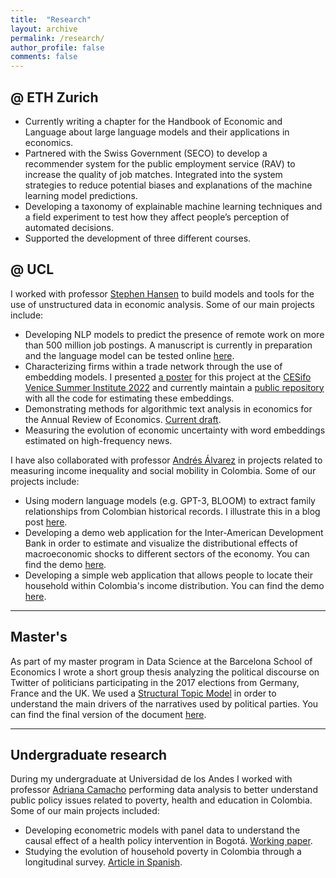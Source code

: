 ```yaml
---
title:  "Research"
layout: archive
permalink: /research/
author_profile: false
comments: false
---
```


## @ ETH Zurich
- Currently writing a chapter for the Handbook of Economic and Language about large language models and their applications in economics.
- Partnered with the Swiss Government (SECO) to develop a recommender system for the public employment service (RAV) to increase the quality of job matches. Integrated into the system strategies to reduce potential biases and explanations of the machine learning model predictions.
- Developing a taxonomy of explainable machine learning techniques and a field experiment to test how they affect people’s perception of automated decisions.
- Supported the development of three different courses.
  
## @ UCL

I worked with professor [Stephen Hansen](https://sekhansen.github.io/) to build models and tools for the use of unstructured data in economic analysis. Some of our main projects include:

- Developing NLP models to predict the presence of remote work on more than 500 million job postings. A manuscript is currently in preparation and the language model can be tested online [here](https://huggingface.co/spaces/yabramuvdi/wfh-app-v2).
- Characterizing firms within a trade network through the use of embedding models. I presented [a poster](https://yabramuvdi.github.io/files/YM_cesifo_poster.pdf) for this project at the [CESifo Venice Summer Institute 2022](https://www.cesifo.org/en/event/2022-07-01/venice-summer-institute-2022-using-novel-methods-and-data-applied-microeconomic) and currently maintain a [public repository](https://github.com/yabramuvdi/bernoulli-embeddings) with all the code for estimating these embeddings.
- Demonstrating methods for algorithmic text analysis in economics for the Annual Review of Economics. [Current draft](https://sekhansen.github.io/pdf_files/text_algos_econ.pdf).
- Measuring the evolution of economic uncertainty with word embeddings estimated on high-frequency news.

I have also collaborated with professor [Andrés Álvarez](https://economia.uniandes.edu.co/alvarez) in projects related to measuring income inequality and social mobility in Colombia. Some of our projects include:
- Using modern language models (e.g. GPT-3, BLOOM) to extract family relationships from Colombian historical records. I illustrate this in a blog post [here](https://yabramuvdi.github.io/relationships_extraction/).
- Developing a demo web application for the Inter-American Development Bank in order to estimate and visualize the distributional effects of macroeconomic shocks to different sectors of the economy. You can find the demo [here](https://obscure-tundra-95611.herokuapp.com/).
- Developing a simple web application that allows people to locate their household within Colombia's income distribution. You can find the demo [here](https://piracy-reality-whiskey-y1uf.herokuapp.com/).

------

## Master's

As part of my master program in Data Science at the Barcelona School of Economics I wrote a short group thesis analyzing the political discourse on Twitter of politicians participating in the 2017 elections from Germany, France and the UK. We used a [Structural Topic Model](https://www.structuraltopicmodel.com/) in order to understand the main drivers of the narratives used by political parties. You can find the final version of the document [here](https://yabramuvdi.github.io/files/Master_Thesis.pdf).

------

## Undergraduate research

During my undergraduate at Universidad de los Andes I worked with professor [Adriana Camacho](https://economia.uniandes.edu.co/camacho) performing data analysis to better understand public policy issues related to poverty, health and education in Colombia. Some of our main projects included:

- Developing econometric models with panel data to understand the causal effect of a health policy intervention in Bogotá. [Working paper](https://sistemas.colmex.mx/Reportes/LACEALAMES/LACEA-LAMES2019_paper_661.pdf).
- Studying the evolution of household poverty in Colombia through a longitudinal survey. [Article in Spanish](https://yabramuvdi.github.io/files/Cap5.pdf).
